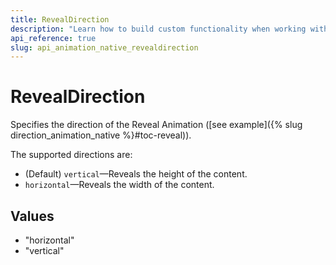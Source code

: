 ```yaml
---
title: RevealDirection
description: "Learn how to build custom functionality when working with the Vue Animations by Kendo UI with the help of the RevealDirection."
api_reference: true
slug: api_animation_native_revealdirection
---
```


# RevealDirection
Specifies the direction of the Reveal Animation ([see example]({% slug direction_animation_native %}#toc-reveal)).

The supported directions are:
* (Default) `vertical`&mdash;Reveals the height of the content.
* `horizontal`&mdash;Reveals the width of the content.


## Values

* "horizontal"
* "vertical"

